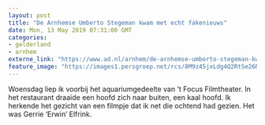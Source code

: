 ```yaml
---
layout: post
title: "De Arnhemse Umberto Stegeman kwam met echt fakenieuws"
date: Mon, 13 May 2019 07:31:00 GMT
categories: 
- gelderland 
- arnhem 
externe_link: "https://www.ad.nl/arnhem/de-arnhemse-umberto-stegeman-kwam-met-echt-fakenieuws~a69cb8dc/"
feature_image: "https://images1.persgroep.net/rcs/8M9z45jxLdg4Q2RtSe26N33H2II/diocontent/146117038/_fitwidth/400/?appId=21791a8992982cd8da851550a453bd7f&quality=0.7"
---
```


Woensdag liep ik voorbij het aquariumgedeelte van ’t Focus Filmtheater. In het restaurant draaide een hoofd zich naar buiten, een kaal hoofd. Ik herkende het gezicht van een filmpje dat ik net die ochtend had gezien. Het was Gerrie ‘Erwin’ Elfrink.
